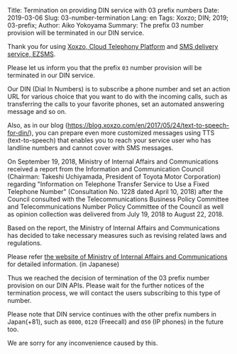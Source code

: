 Title: Termination on providing DIN service with 03 prefix numbers
Date: 2019-03-06 
Slug: 03-number-termination
Lang: en
Tags: Xoxzo; DIN; 2019; 03-prefix;
Author: Aiko Yokoyama
Summary: The prefix 03 number provision will be terminated in our DIN service. 


Thank you for using [Xoxzo, Cloud Telephony Platform](https://www.xoxzo.com/en/)
and [SMS delivery service, EZSMS](https://www.ezsms.biz/en/).

Please let us inform you that the prefix `03` number provision will be terminated in our DIN service. 

Our DIN (Dial In Numbers) is to subscribe a phone number and set an action URL for various choice that you want to do with the incoming calls, such as transferring the calls to your favorite phones, set an automated answering message and so on.

Also, as in our blog (https://blog.xoxzo.com/en/2017/05/24/text-to-speech-for-din/), you can prepare even more customized messages using TTS (text-to-speech) that enables you to reach your service user who has landline numbers and cannot cover with SMS messages. 

On September 19, 2018, Ministry of Internal Affairs and Communications received a report from the Information and Communication Council (Chairman: Takeshi Uchiyamada, President of Toyota Motor Corporation) regarding "Information on Telephone Transfer Service to Use a Fixed Telephone Number" (Consultation No. 1228 dated April 10, 2018) after the Council consulted with the Telecommunications Business Policy Committee and Telecommunications Number Policy Committee of the Council as well as opinion collection was delivered from July 19, 2018 to August 22, 2018.

Based on the report, the Ministry of Internal Affairs and Communications has decided to take necessary measures such as revising related laws and regulations.

Please refer [the website of Ministry of Internal Affairs and Communications](http://www.soumu.go.jp/menu_news/s-news/01kiban06_02000066.html) for detailed information. (in Japanese)


Thus we reached the decision of termination of the 03 prefix number provision on our DIN APIs. Please wait for the further notices of the termination process, we will contact the users subscribing to this type of number.

Please note that DIN service continues with the other prefix numbers in Japan(+81), such as `0800`, `0120` (Freecall) and `050` (IP phones) in the future too.

We are sorry for any inconvenience caused by this.

